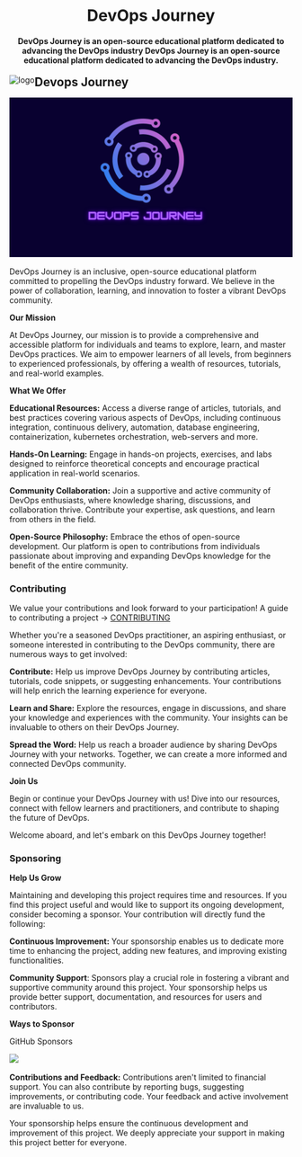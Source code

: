 <h1 align="center">DevOps Journey</h1>

<h4 align="center">DevOps Journey is an open-source educational platform dedicated to advancing the DevOps industry
DevOps Journey is an open-source educational platform dedicated to advancing the DevOps industry.</h4>

<img src="https://devops-journey.uz/hero.png" alt="logo" height="40" align="left">
<h2 style="display: inline">Devops Journey</h2>
<br>


![assets](assets/contributing/banner.png)

DevOps Journey is an inclusive, open-source educational platform committed to propelling the DevOps industry forward. We believe in the power of collaboration, learning, and innovation to foster a vibrant DevOps community.

**Our Mission**

At DevOps Journey, our mission is to provide a comprehensive and accessible platform for individuals and teams to explore, learn, and master DevOps practices. We aim to empower learners of all levels, from beginners to experienced professionals, by offering a wealth of resources, tutorials, and real-world examples.

**What We Offer**

**Educational Resources:** Access a diverse range of articles, tutorials, and best practices covering various aspects of DevOps, including continuous integration, continuous delivery, automation, database engineering, containerization, kubernetes orchestration, web-servers and more.

**Hands-On Learning:** Engage in hands-on projects, exercises, and labs designed to reinforce theoretical concepts and encourage practical application in real-world scenarios.

**Community Collaboration:** Join a supportive and active community of DevOps enthusiasts, where knowledge sharing, discussions, and collaboration thrive. Contribute your expertise, ask questions, and learn from others in the field.

**Open-Source Philosophy:** Embrace the ethos of open-source development. Our platform is open to contributions from individuals passionate about improving and expanding DevOps knowledge for the benefit of the entire community.

### Contributing

We value your contributions and look forward to your participation! A guide to contributing a project -> [CONTRIBUTING](https://github.com/ismoilovdevml/devops-journey/blob/main/CONTRIBUTING.md)

Whether you're a seasoned DevOps practitioner, an aspiring enthusiast, or someone interested in contributing to the DevOps community, there are numerous ways to get involved:

**Contribute:** Help us improve DevOps Journey by contributing articles, tutorials, code snippets, or suggesting enhancements. Your contributions will help enrich the learning experience for everyone.

**Learn and Share:** Explore the resources, engage in discussions, and share your knowledge and experiences with the community. Your insights can be invaluable to others on their DevOps Journey.

**Spread the Word:** Help us reach a broader audience by sharing DevOps Journey with your networks. Together, we can create a more informed and connected DevOps community.

**Join Us**

Begin or continue your DevOps Journey with us! Dive into our resources, connect with fellow learners and practitioners, and contribute to shaping the future of DevOps.

Welcome aboard, and let's embark on this DevOps Journey together!


### Sponsoring
**Help Us Grow**

Maintaining and developing this project requires time and resources. If you find this project useful and would like to support its ongoing development, consider becoming a sponsor. Your contribution will directly fund the following:

**Continuous Improvement:** Your sponsorship enables us to dedicate more time to enhancing the project, adding new features, and improving existing functionalities.

**Community Support**: Sponsors play a crucial role in fostering a vibrant and supportive community around this project. Your sponsorship helps us provide better support, documentation, and resources for users and contributors.

**Ways to Sponsor**

GitHub Sponsors 

[![](https://img.shields.io/static/v1?label=GithubSponsors&message=%E2%9D%A4&logo=GitHub&color=FE2E00)](https://github.com/sponsors/ismoilovdevml)

**Contributions and Feedback:** Contributions aren't limited to financial support. You can also contribute by reporting bugs, suggesting improvements, or contributing code. Your feedback and active involvement are invaluable to us.

Your sponsorship helps ensure the continuous development and improvement of this project. We deeply appreciate your support in making this project better for everyone.
